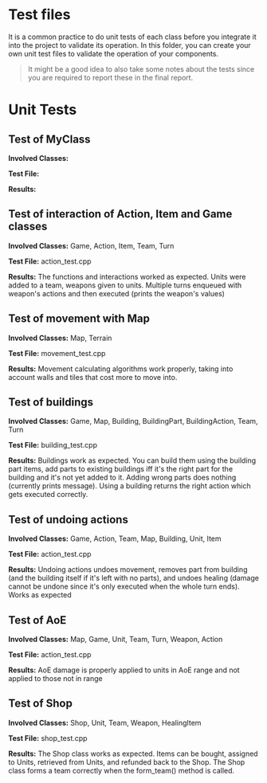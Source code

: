 # Test files

It is a common practice to do unit tests of each class before you integrate it into the project to validate its operation.
In this folder, you can create your own unit test files to validate the operation of your components.

> It might be a good idea to also take some notes about the tests since you are required to 
  report these in the final report.

# Unit Tests

## Test of MyClass

**Involved Classes:**

**Test File:**

**Results:**

## Test of interaction of Action, Item and Game classes

**Involved Classes:** Game, Action, Item, Team, Turn

**Test File:** action_test.cpp

**Results:** The functions and interactions worked as expected. Units were added to a team, weapons given to units.
Multiple turns enqueued with weapon's actions and then executed (prints the weapon's values)

## Test of movement with Map

**Involved Classes:** Map, Terrain

**Test File:** movement_test.cpp

**Results:**
Movement calculating algorithms work properly, taking into account walls and tiles that cost more to move into.

## Test of buildings

**Involved Classes:** Game, Map, Building, BuildingPart, BuildingAction, Team, Turn

**Test File:** building_test.cpp

**Results:** Buildings work as expected. You can build them using the building part items, add parts to existing buildings iff it's the right part for
the building and it's not yet added to it. Adding wrong parts does nothing (currently prints message). Using a building returns the right action which gets
executed correctly.

## Test of undoing actions

**Involved Classes:** Game, Action, Team, Map, Building, Unit, Item

**Test File:** action_test.cpp

**Results:** Undoing actions undoes movement, removes part from building (and the building itself if it's left with no parts), and undoes healing (damage
cannot be undone since it's only executed when the whole turn ends). Works as expected

## Test of AoE

**Involved Classes:** Map, Game, Unit, Team, Turn, Weapon, Action

**Test File:** action_test.cpp

**Results:** AoE damage is properly applied to units in AoE range and not applied to those not in range

## Test of Shop

**Involved Classes:** Shop, Unit, Team, Weapon, HealingItem

**Test File:** shop_test.cpp

**Results:** The Shop class works as expected. Items can be bought, assigned to Units, retrieved from Units, and refunded back to the Shop. The Shop class forms a team correctly when the form_team() method is called.